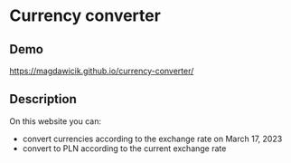 # Currency converter

## Demo

https://magdawicik.github.io/currency-converter/

## Description

On this website you can:
- convert currencies according to the exchange rate on March 17, 2023
- convert to PLN according to the current exchange rate

